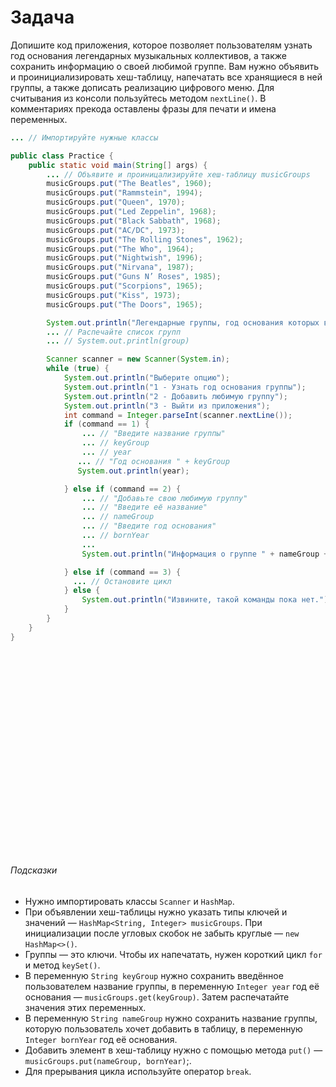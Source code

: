 # Задача
Допишите код приложения, которое позволяет пользователям узнать год основания легендарных музыкальных коллективов, 
а также сохранить информацию о своей любимой группе. Вам нужно объявить и проинициализировать хеш-таблицу, напечатать
все хранящиеся в ней группы, а также дописать реализацию цифрового меню. 
Для считывания из консоли пользуйтесь методом `nextLine()`. 
В комментариях прекода оставлены фразы для печати и имена переменных.


```java
... // Импортируйте нужные классы

public class Practice {
    public static void main(String[] args) {
        ... // Объявите и проиницализируйте хеш-таблицу musicGroups
        musicGroups.put("The Beatles", 1960);
        musicGroups.put("Rammstein", 1994);
        musicGroups.put("Queen", 1970);
        musicGroups.put("Led Zeppelin", 1968);
        musicGroups.put("Black Sabbath", 1968);
        musicGroups.put("AC/DC", 1973);
        musicGroups.put("The Rolling Stones", 1962);
        musicGroups.put("The Who", 1964);
        musicGroups.put("Nightwish", 1996);
        musicGroups.put("Nirvana", 1987);
        musicGroups.put("Guns N’ Roses", 1985);
        musicGroups.put("Scorpions", 1965);
        musicGroups.put("Kiss", 1973);
        musicGroups.put("The Doors", 1965);

        System.out.println("Легендарные группы, год основания которых вы можете узнать:");
        ... // Распечайте список групп
        ... // System.out.println(group)

        Scanner scanner = new Scanner(System.in);
        while (true) {
            System.out.println("Выберите опцию");
            System.out.println("1 - Узнать год основания группы");
            System.out.println("2 - Добавить любимую группу");
            System.out.println("3 - Выйти из приложения");
            int command = Integer.parseInt(scanner.nextLine());
            if (command == 1) {
                ... // "Введите название группы"
                ... // keyGroup
                ... // year
               ... // "Год основания " + keyGroup
               System.out.println(year);

            } else if (command == 2) {
                ... // "Добавьте свою любимую группу"
                ... // "Введите её название"
                ... // nameGroup
                ... // "Введите год основания"
                ... // bornYear 
                ...
                System.out.println("Информация о группе " + nameGroup + " добавлена.");

            } else if (command == 3) {
              ... // Остановите цикл
            } else {
                System.out.println("Извините, такой команды пока нет.");
            }
        }
    }
}
```



<br>
<br>
<br>
<br>
<br>
<br>
<br>
<br>
<br>
<br>
<br>
<br>
<br>
<br>
<br>
<br>
<br>
<br>
<br>

###### Подсказки
* Нужно импортировать классы `Scanner` и `HashMap`.
* При объявлении хеш-таблицы нужно указать типы ключей и значений — `HashMap<String, Integer> musicGroups`. При инициализации после угловых скобок не забыть круглые — `new HashMap<>()`.
* Группы — это ключи. Чтобы их напечатать, нужен короткий цикл `for` и метод `keySet()`.
* В переменную `String keyGroup` нужно сохранить введённое пользователем название группы, в переменную `Integer year` год её основания — `musicGroups.get(keyGroup)`. Затем распечатайте значения этих переменных.
* В переменную `String nameGroup` нужно сохранить название группы, которую пользователь хочет добавить в таблицу, в переменную `Integer bornYear` год её основания.
* Добавить элемент в хеш-таблицу нужно с помощью метода `put()` — `musicGroups.put(nameGroup, bornYear)`;.
* Для прерывания цикла используйте оператор `break`.